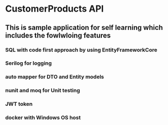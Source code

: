 # CustomerProducts API

## This is sample application for self learning which includes the fowlwloing features

### SQL with code first approach by using EntityFrameworkCore

### Serilog for logging

### auto mapper for DTO and Entity models

### nunit and moq for Unit testing

### JWT token

### docker with Windows OS host